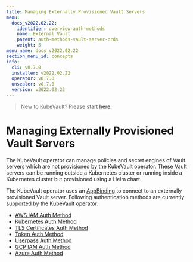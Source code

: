 ```yaml
---
title: Managing Externally Provisioned Vault Servers
menu:
  docs_v2022.02.22:
    identifier: overview-auth-methods
    name: External Vault
    parent: auth-methods-vault-server-crds
    weight: 5
menu_name: docs_v2022.02.22
section_menu_id: concepts
info:
  cli: v0.7.0
  installer: v2022.02.22
  operator: v0.7.0
  unsealer: v0.7.0
  version: v2022.02.22
---
```


> New to KubeVault? Please start [here](/docs/v2022.02.22/concepts/README).

# Managing Externally Provisioned Vault Servers

The KubeVault operator can manage policies and secret engines of Vault servers which are not provisioned by the KubeVault operator. These Vault servers can be running outside a Kubernetes cluster or running inside a Kubernetes cluster but provisioned using a Helm chart.

The KubeVault operator uses an [AppBinding](/docs/v2022.02.22/concepts/vault-server-crds/auth-methods/appbinding) to connect to an externally provisioned Vault server. Following authentication methods are currently supported by the KubeVault operator:

- [AWS IAM Auth Method](/docs/v2022.02.22/concepts/vault-server-crds/auth-methods/aws-iam)
- [Kubernetes Auth Method](/docs/v2022.02.22/concepts/vault-server-crds/auth-methods/kubernetes)
- [TLS Certificates Auth Method](/docs/v2022.02.22/concepts/vault-server-crds/auth-methods/tls)
- [Token Auth Method](/docs/v2022.02.22/concepts/vault-server-crds/auth-methods/token)
- [Userpass Auth Method](/docs/v2022.02.22/concepts/vault-server-crds/auth-methods/userpass)
- [GCP IAM Auth Method](/docs/v2022.02.22/concepts/vault-server-crds/auth-methods/gcp-iam)
- [Azure Auth Method](/docs/v2022.02.22/concepts/vault-server-crds/auth-methods/azure)
